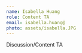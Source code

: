 ```yaml
---
name: Isabella Huang
role: Content TA
email: isabella.huang@
photo: assets/isabella.JPG
---
```


Discussion/Content TA

